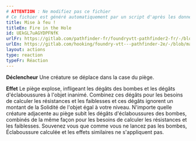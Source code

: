 ```yaml
---
# ATTENTION : Ne modifiez pas ce fichier
# Ce fichier est généré automatiquement par un script d'après les données du module Foundry VTT officiel et de sa traduction
title: Mise à feu !
titleEn: Fire in the Hole
id: UEkGL7uAGYDPFNfK
urlFr: https://gitlab.com/pathfinder-fr/foundryvtt-pathfinder2-fr/-/blob/master/data/actions/UEkGL7uAGYDPFNfK.htm
urlEn: https://gitlab.com/hooking/foundry-vtt---pathfinder-2e/-/blob/master/packs/data/actions.db/fire-in-the-hole.json
layout: actions
type: reaction
typeFr: Réaction
---
```

**Déclencheur** Une créature se déplace dans la case du piège.

**Effet** Le piège explose, infligeant les dégâts des bombes et les dégâts d'éclaboussures à l'objet inanimé. Combinez ces dégâts pour les besoins de calculer les résistances et les faiblesses et ces dégâts ignorent un montant de la Solidité de l'objet égal à votre niveau. N'importe quelle créature adjacente au piège subit les dégâts d'éclaboussures des bombes, combinés de la même façon pour les besoins de calculer les résistances et les faiblesses. Souvenez vous que comme vous ne lancez pas les bombes, Éclaboussure calculée et les effets similaires ne s'appliquent pas.
